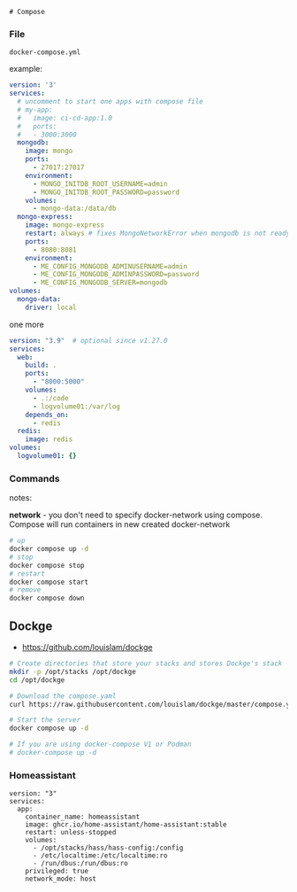 	# Compose

### File

`docker-compose.yml`

example:

```yaml
version: '3'
services:
  # uncomment to start one apps with compose file
  # my-app:
  #   image: ci-cd-app:1.0
  #   ports:
  #   - 3000:3000
  mongodb:
    image: mongo
    ports:
      - 27017:27017
    environment:
      - MONGO_INITDB_ROOT_USERNAME=admin
      - MONGO_INITDB_ROOT_PASSWORD=password
    volumes:
      - mongo-data:/data/db
  mongo-express:
    image: mongo-express
    restart: always # fixes MongoNetworkError when mongodb is not ready when mongo-express starts
    ports:
      - 8080:8081
    environment:
      - ME_CONFIG_MONGODB_ADMINUSERNAME=admin
      - ME_CONFIG_MONGODB_ADMINPASSWORD=password
      - ME_CONFIG_MONGODB_SERVER=mongodb
volumes:
  mongo-data:
    driver: local
```

one more

```yaml
version: "3.9"  # optional since v1.27.0
services:
  web:
    build: .
    ports:
      - "8000:5000"
    volumes:
      - .:/code
      - logvolume01:/var/log
    depends_on:
      - redis
  redis:
    image: redis
volumes:
  logvolume01: {}
```

### Commands

notes:

**network** - you don't need to specify docker-network using compose. Compose will run containers in new created docker-network

```sh
# up
docker compose up -d
# stop
docker compose stop
# restart
docker compose start
# remove
docker compose down
```


## Dockge

- https://github.com/louislam/dockge

```bash
# Create directories that store your stacks and stores Dockge's stack
mkdir -p /opt/stacks /opt/dockge
cd /opt/dockge

# Download the compose.yaml
curl https://raw.githubusercontent.com/louislam/dockge/master/compose.yaml --output compose.yaml

# Start the server
docker compose up -d

# If you are using docker-compose V1 or Podman
# docker-compose up -d
```

### Homeassistant

```
version: "3"
services:
  app:
    container_name: homeassistant
    image: ghcr.io/home-assistant/home-assistant:stable
    restart: unless-stopped
    volumes:
      - /opt/stacks/hass/hass-config:/config
      - /etc/localtime:/etc/localtime:ro
      - /run/dbus:/run/dbus:ro
    privileged: true
    network_mode: host
```